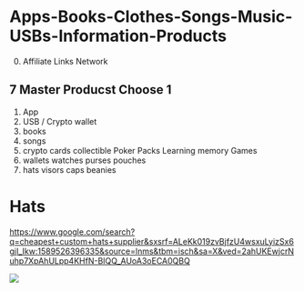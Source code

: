 # Apps-Books-Clothes-Songs-Music-USBs-Information-Products
0. Affiliate Links Network
## 7 Master Producst Choose 1
1. App
2. USB / Crypto wallet
3. books
4. songs
5. crypto cards collectible Poker Packs Learning memory Games
6. wallets watches purses pouches
7. hats visors caps beanies

# Hats

https://www.google.com/search?q=cheapest+custom+hats+supplier&sxsrf=ALeKk019zvBjfzU4wsxuLyizSx6gjI_Ikw:1589526396335&source=lnms&tbm=isch&sa=X&ved=2ahUKEwjcrNuhp7XpAhULpp4KHfN-BIQQ_AUoA3oECA0QBQ

![](https://images-na.ssl-images-amazon.com/images/I/710Rkf26JpL._SY450_.jpg)
